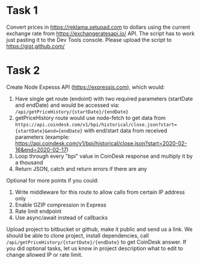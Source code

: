 # Task 1

Convert prices in https://reklama.setupad.com to dollars using the current exchange rate from https://exchangeratesapi.io/ API. The script has to work just pasting it to the Dev Tools console. Please upload the script to https://gist.github.com/

# Task 2 

Create Node Expesss API (https://expressjs.com), which would:
1. Have single get route (endoint) with two required parameters (startDate and endDate) and would be accessed via: ```/api/getPriceHistory/{startDate}/{endDate}```
2. getPriceHistory route would use node-fetch to get data from ```https://api.coindesk.com/v1/bpi/historical/close.json?start={startDate}&end={endDate}``` with end/start data from received parameters (example: https://api.coindesk.com/v1/bpi/historical/close.json?start=2020-02-16&end=2020-02-17)
3. Loop through every "bpi" value in CoinDesk response and multiply it by a thousand
4. Return JSON, catch and return errors if there are any

Optional for more points if you could:
1. Write middleware for this route to allow calls from certain IP address only
2. Enable GZIP compression in Express
3. Rate limit endpoint
4. Use async/await instead of callbacks

Upload project to bitbucket or github, make it public and send us a link. We should be able to clone project, install dependencies, call ```/api/getPriceHistory/{startDate}/{endDate}``` to get CoinDesk answer. If you did optional tasks, let us know in project description what to edit to change allowed IP or rate limit.
